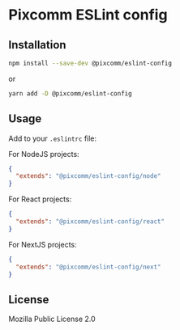# Pixcomm ESLint config

## Installation

```bash
npm install --save-dev @pixcomm/eslint-config
```

or

```bash
yarn add -D @pixcomm/eslint-config
```

## Usage

Add to your `.eslintrc` file:

For NodeJS projects:

```json
{
  "extends": "@pixcomm/eslint-config/node"
}
```

For React projects:

```json
{
  "extends": "@pixcomm/eslint-config/react"
}
```

For NextJS projects:

```json
{
  "extends": "@pixcomm/eslint-config/next"
}
```

## License

Mozilla Public License 2.0
